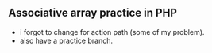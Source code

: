 ## Associative array practice in PHP
- i forgot to change for action path (some of my problem).
- also have a practice branch.
